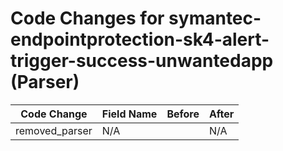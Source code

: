 # Code Changes for symantec-endpointprotection-sk4-alert-trigger-success-unwantedapp (Parser)

| Code Change | Field Name | Before | After |
|-------------|------------|--------|-------|
| removed_parser | N/A |  | N/A |